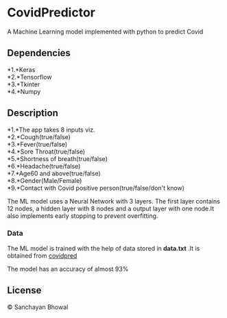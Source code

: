 # CovidPredictor
A Machine Learning  model implemented with python to predict Covid

## Dependencies
*1.*Keras  
*2.*Tensorflow  
*3.*Tkinter  
*4.*Numpy  

## Description
*1.*The app takes 8 inputs viz.  
*2.*Cough(true/false)  
*3.*Fever(true/false)  
*4.*Sore Throat(true/false)  
*5.*Shortness of breath(true/false)  
*6.*Headache(true/false)  
*7.*Age60 and above(true/false)  
*8.*Gender(Male/Female)  
*9.*Contact with Covid positive person(true/false/don't know)  

The ML model uses a Neural Network with 3 layers. The first layer contains 12 nodes, a hidden layer with 8 nodes and a output layer with one node.It also implements early stopping to prevent overfitting.

### Data
The ML model is trained with the help of data stored in **data.txt** .It is obtained from [covidpred](https://github.com/nshomron/covidpred.)

The model has an accuracy of almost 93%

## License
© Sanchayan Bhowal